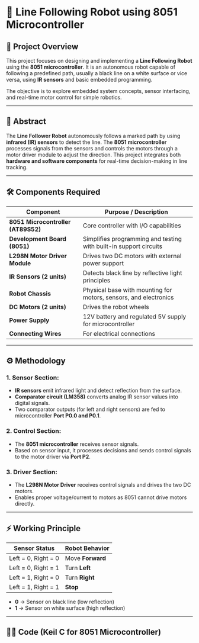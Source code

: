 # 🚗 Line Following Robot using 8051 Microcontroller

## 📌 Project Overview
This project focuses on designing and implementing a **Line Following Robot** using the **8051 microcontroller**. It is an autonomous robot capable of following a predefined path, usually a black line on a white surface or vice versa, using **IR sensors** and basic embedded programming. 

The objective is to explore embedded system concepts, sensor interfacing, and real-time motor control for simple robotics.

---

## 📝 Abstract
The **Line Follower Robot** autonomously follows a marked path by using **infrared (IR) sensors** to detect the line. The **8051 microcontroller** processes signals from the sensors and controls the motors through a motor driver module to adjust the direction. This project integrates both **hardware and software components** for real-time decision-making in line tracking.

---

## 🛠️ Components Required

| Component                          | Purpose / Description                                               |
|-------------------------------------|---------------------------------------------------------------------|
| **8051 Microcontroller (AT89S52)** | Core controller with I/O capabilities                               |
| **Development Board (8051)**       | Simplifies programming and testing with built-in support circuits   |
| **L298N Motor Driver Module**      | Drives two DC motors with external power support                    |
| **IR Sensors (2 units)**           | Detects black line by reflective light principles                   |
| **Robot Chassis**                  | Physical base with mounting for motors, sensors, and electronics    |
| **DC Motors (2 units)**            | Drives the robot wheels                                             |
| **Power Supply**                   | 12V battery and regulated 5V supply for microcontroller             |
| **Connecting Wires**               | For electrical connections                                          |

---

## ⚙️ Methodology

### 1. Sensor Section:
- **IR sensors** emit infrared light and detect reflection from the surface.
- **Comparator circuit (LM358)** converts analog IR sensor values into digital signals.
- Two comparator outputs (for left and right sensors) are fed to microcontroller **Port P0.0 and P0.1**.

### 2. Control Section:
- The **8051 microcontroller** receives sensor signals.
- Based on sensor input, it processes decisions and sends control signals to the motor driver via **Port P2**.

### 3. Driver Section:
- The **L298N Motor Driver** receives control signals and drives the two DC motors.
- Enables proper voltage/current to motors as 8051 cannot drive motors directly.

---

## ⚡ Working Principle

| Sensor Status                     | Robot Behavior        |
|-----------------------------------|------------------------|
| Left = 0, Right = 0               | Move **Forward**       |
| Left = 0, Right = 1               | Turn **Left**          |
| Left = 1, Right = 0               | Turn **Right**         |
| Left = 1, Right = 1               | **Stop**               |

- **0** → Sensor on black line (low reflection)
- **1** → Sensor on white surface (high reflection)

---

## 👨‍💻 Code (Keil C for 8051 Microcontroller)


